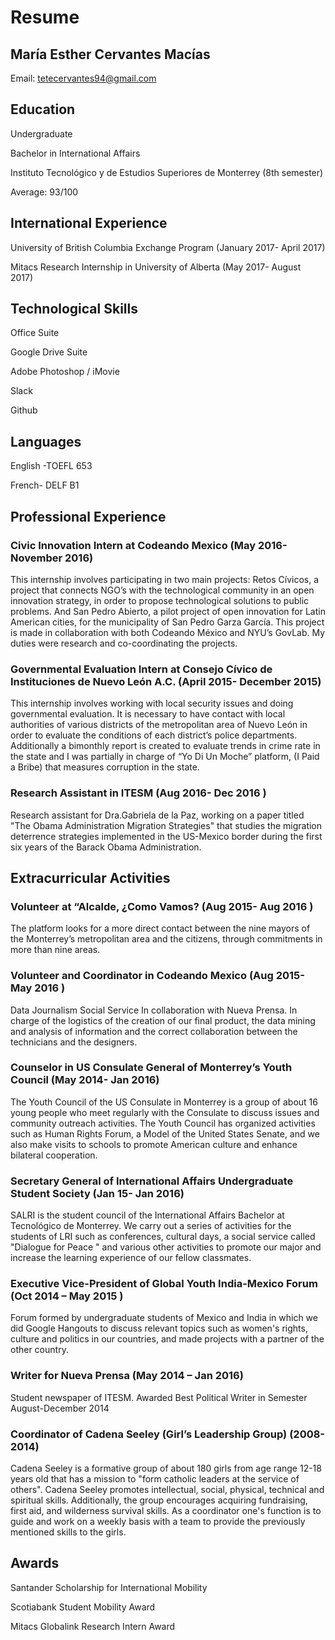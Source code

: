 # Resume
## María Esther Cervantes Macías 

Email: <tetecervantes94@gmail.com>
 
## Education
Undergraduate

Bachelor in International Affairs

Instituto Tecnológico y de Estudios Superiores de Monterrey (8th semester)

Average: 93/100

## International Experience
University of British Columbia Exchange Program (January 2017- April 2017)

Mitacs Research Internship in University of Alberta (May 2017- August 2017)  
 
## Technological Skills
Office Suite

Google Drive Suite

Adobe Photoshop / iMovie

Slack

Github

## Languages
English -TOEFL  653 

French- DELF B1
 
## Professional Experience

### Civic Innovation Intern at Codeando Mexico (May 2016- November 2016)
This internship involves participating in two main projects: Retos Cívicos, a project that connects NGO’s with the technological community in an open innovation strategy, in order to propose technological solutions to public problems. And San Pedro Abierto, a pilot project of open innovation for Latin American cities, for the municipality of San Pedro Garza García. This project is made in collaboration with both Codeando México and NYU’s GovLab. My duties were research and co-coordinating the projects.
 
### Governmental Evaluation Intern at Consejo Cívico de Instituciones de Nuevo León A.C. (April 2015- December 2015)
This internship involves working with local security issues and doing governmental evaluation. It is necessary to have contact with local authorities of various districts of the metropolitan area of Nuevo León in order to evaluate the conditions of each district’s police departments. Additionally a bimonthly report is created to evaluate trends in crime rate in the state and I was partially in charge of “Yo Di Un Moche” platform, (I Paid a Bribe) that measures corruption in the state.

### Research Assistant in ITESM (Aug 2016-  Dec 2016 )
Research assistant for Dra.Gabriela de la Paz, working on a paper titled "The Obama Administration Migration Strategies" that studies the migration deterrence strategies implemented in the US-Mexico border during the first six years of the Barack Obama Administration.

## Extracurricular Activities

### Volunteer at “Alcalde, ¿Como Vamos? (Aug 2015- Aug 2016 )
The platform looks for a more direct contact between the nine  mayors of the Monterrey’s metropolitan area and the citizens, through commitments in more than nine areas.
 
### Volunteer and Coordinator in Codeando Mexico (Aug 2015- May 2016 )
Data Journalism Social Service In collaboration with Nueva Prensa. In charge of the logistics of the creation of our final product, the data mining and analysis of information and the correct collaboration between the technicians and  the designers.
 
### Counselor in US Consulate General of Monterrey’s Youth Council (May 2014- Jan 2016)
The Youth Council of the US Consulate in Monterrey is a group of about 16 young people who meet regularly with the Consulate to discuss issues and community outreach activities. The Youth Council has organized activities such as Human Rights Forum, a Model of the United States Senate, and we also make visits to schools to promote American culture and enhance bilateral cooperation.
 
### Secretary General of International Affairs Undergraduate Student Society (Jan 15- Jan 2016)
SALRI is the student council of the International Affairs Bachelor at Tecnológico de Monterrey. We carry out a series of activities for the students of LRI such as conferences, cultural days, a social service called "Dialogue for Peace " and various other activities to promote our major and increase the learning experience of our fellow classmates.
 
### Executive Vice-President of Global Youth India-Mexico Forum (Oct 2014 – May 2015 )
Forum formed by undergraduate students of Mexico and India in which we did Google Hangouts to discuss relevant topics such as women's rights, culture and politics in our countries, and made projects with a partner of the other country.
 
### Writer for Nueva Prensa (May 2014 – Jan 2016)
Student newspaper of ITESM. Awarded Best Political Writer in Semester August-December 2014
 
### Coordinator of Cadena Seeley (Girl’s Leadership Group) (2008-2014)
Cadena Seeley is a formative group of about 180 girls from age range 12-18 years old that has a mission to "form catholic leaders at the service of others". Cadena Seeley promotes intellectual, social, physical, technical and spiritual skills. Additionally, the group encourages acquiring fundraising, first aid, and wilderness survival skills. As a coordinator one's function is to guide and work on a weekly basis with a team to provide the previously mentioned skills to the girls.
 
## Awards
Santander Scholarship for International Mobility

Scotiabank Student Mobility Award

Mitacs Globalink Research Intern Award

